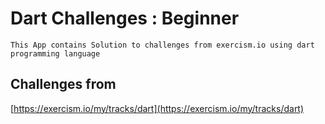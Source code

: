 # Dart Challenges : Beginner

    This App contains Solution to challenges from exercism.io using dart programming language

## Challenges from 

[https://exercism.io/my/tracks/dart](https://exercism.io/my/tracks/dart)
